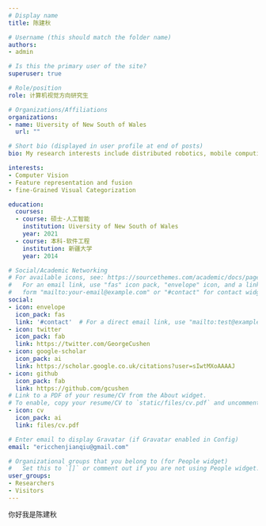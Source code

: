 ```yaml
---
# Display name
title: 陈建秋

# Username (this should match the folder name)
authors:
- admin

# Is this the primary user of the site?
superuser: true

# Role/position
role: 计算机视觉方向研究生

# Organizations/Affiliations
organizations:
- name: Uiversity of New South of Wales
  url: ""

# Short bio (displayed in user profile at end of posts)
bio: My research interests include distributed robotics, mobile computing and programmable matter.

interests:
- Computer Vision
- Feature representation and fusion
- fine-Grained Visual Categorization

education:
  courses:
  - course: 硕士-人工智能 
    institution: Uiversity of New South of Wales
    year: 2021
  - course: 本科-软件工程
    institution: 新疆大学
    year: 2014

# Social/Academic Networking
# For available icons, see: https://sourcethemes.com/academic/docs/page-builder/#icons
#   For an email link, use "fas" icon pack, "envelope" icon, and a link in the
#   form "mailto:your-email@example.com" or "#contact" for contact widget.
social:
- icon: envelope
  icon_pack: fas
  link: '#contact'  # For a direct email link, use "mailto:test@example.org".
- icon: twitter
  icon_pack: fab
  link: https://twitter.com/GeorgeCushen
- icon: google-scholar
  icon_pack: ai
  link: https://scholar.google.co.uk/citations?user=sIwtMXoAAAAJ
- icon: github
  icon_pack: fab
  link: https://github.com/gcushen
# Link to a PDF of your resume/CV from the About widget.
# To enable, copy your resume/CV to `static/files/cv.pdf` and uncomment the lines below.
- icon: cv
  icon_pack: ai
  link: files/cv.pdf

# Enter email to display Gravatar (if Gravatar enabled in Config)
email: "ericchenjianqiu@gmail.com"

# Organizational groups that you belong to (for People widget)
#   Set this to `[]` or comment out if you are not using People widget.
user_groups:
- Researchers
- Visitors
---
```


你好我是陈建秋
